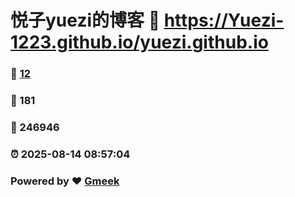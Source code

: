 # 悦子yuezi的博客 :link: https://Yuezi-1223.github.io/yuezi.github.io 
### :page_facing_up: [12](https://Yuezi-1223.github.io/yuezi.github.io/tag.html) 
### :speech_balloon: 181 
### :hibiscus: 246946 
### :alarm_clock: 2025-08-14 08:57:04 
### Powered by :heart: [Gmeek](https://github.com/Meekdai/Gmeek)
